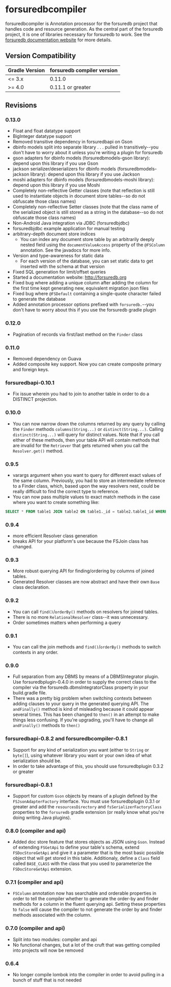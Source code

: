 # forsuredbcompiler
forsuredbcompiler is Annotation processor for the forsuredb project that handles code and resource generation.
As the central part of the forsuredb project, it is one of libraries necessary for forsuredb to work. See the [forsuredb documentation website](http://forsuredb.org) for more details. 

## Version Compatibility

| Gradle Version | forsuredb compiler version |
| -------------- | -------------------------- |
| <= 3.x         | 0.11.0                     |
| >= 4.0         | 0.11.1 or greater          |

## Revisions

### 0.13.0
- Float and float datatype support
- BigInteger datatype support
- Removed transitive dependency in forsuredbapi on Gson
- dbinfo models split into separate library . . . pulled in transitively--you don't have to worry about it unless you're writing a plugin for forsuredb
- gson adapters for dbinfo models (forsuredbmodels-gson library): depend upon this library if you use Gson
- jackson serializer/deserializers for dbinfo models (forsuredbmodels-jackson library): depend upon this library if you use Jackson
- moshi adapters for dbinfo models (forsuredbmodels-moshi library): depend upon this library if you use Moshi
- Completely non-reflective Getter classes (note that reflection is still used to instantiate objects in document store tables--so do not obfuscate those class names)
- Completely non-reflective Setter classes (note that the class name of the serialized object is still stored as a string in the database--so do not obfuscate those class names)
- Non-Android Java integration via JDBC (forsuredbjdbc)
- forsuredbjdbc example application for manual testing
- arbitrary-depth document store indices
  * You can index any document store table by an arbitrarily deeply nested field using the `documentValueAccess` property of the `@FSColumn` annotation. See the javadocs for more info.
- Version and type-awareness for static data
  * For each version of the database, you can set static data to get inserted with the schema at that version
- Fixed SQL generation for limit/offset queries
- Started a documentation website: http://forsuredb.org
- Fixed bug where adding a unique column after adding the column for the first time kept generating new, equivalent migration json files
- Fixed bug where `@FSDefault` containing a single-quote character failed to generate the database
- Added annotation processor options prefixed with `forsuredb.`--you don't have to worry about this if you use the forsuredb gradle plugin

### 0.12.0
- Pagination of records via first/last method on the `Finder` class

### 0.11.0
- Removed dependency on Guava
- Added composite key support. Now you can create composite primary and foreign keys.

### forsuredbapi-0.10.1
- Fix issue wherein you had to join to another table in order to do a DISTINCT projection.

### 0.10.0
- You can now narrow down the columns returned by any query by calling the `Finder` methods `columns(String...)` or `distinct(String...)`. Calling `distinct(String...)` will query for distinct values. Note that if you call either of these methods, then your table API will contain methods that are invalid for the `Retriever` that gets returned when you call the `Resolver.get()` method.

### 0.9.5
- varargs argument when you want to query for different exact values of the same column. Previously, you had to store an intermediate reference to a Finder class, which, based upon the way resolvers nest, could be really difficult to find the correct type to reference.
- You can now pass multiple values to exact match methods in the case where you want to create something like:
```sql
SELECT * FROM table1 JOIN table2 ON table1._id = table2.table1_id WHERE (table1.column = 1 OR table1.column = 10 OR table1.column = 100) AND (table2.column = 2 OR table2.column = 20 OR table2.column = 200);
```

### 0.9.4
- more efficient Resolver class generation
- breaks API for your platform's use because the FSJoin class has changed.

### 0.9.3
- More robust querying API for finding/ordering by columns of joined tables.
- Generated Resolver classes are now abstract and have their own ```Base``` class declaration.

### 0.9.2
- You can call ```find()```/```orderBy()``` methods on resolvers for joined tables.
- There is no more ```RelationalResolver``` class--it was unnecessary.
- Order sometimes matters when performing a query

### 0.9.1
- You can call the join methods and ```find()```/```orderBy()``` methods to switch contexts in any order.

### 0.9.0
- Full separation from any DBMS by means of a DBMSIntegrator plugin. Use forsuredbplugin-0.4.0 in order to supply the correct class to the compiler via the forsuredb.dbmsIntegratorClass property in your build.gradle file.
- There was a pretty big problem when switching contexts between adding clauses to your query in the generated querying API. The ```andFinally()``` method is kind of misleading because it could appear several times. This has been changed to ```then()``` in an attempt to make things less confusing. If you're upgrading, you'll have to change all ```andFinally()``` methods to ```then()```

### forsuredbapi-0.8.2 and forsuredbcompiler-0.8.1
- Support for any kind of serialization you want (either to ```String``` or ```byte[]```), using whatever library you want or your own idea of what serialization should be.
- In order to take advantage of this, you should use forsuredbplugin 0.3.2 or greater

### forsuredbapi-0.8.1
- Support for custom ```Gson``` objects by means of a plugin defined by the ```FSJsonAdapterFactory``` interface. You must use forsuredbplugin 0.3.1 or greater and add the ```resourcesDirectory``` and ```fsSerializerFactoryClass``` properties to the ```forsuredb``` gradle extension (or really know what you're doing writing Java plugins).

### 0.8.0  (compiler and api)
- Added doc store feature that stores objects as JSON using ```Gson```. Instead of extending ```FSGetApi``` to define your table's schema, extend ```FSDocStoreGetApi``` and give it a parameter that is the most basic possible object that will get stored in this table. Additionaly, define a ```Class``` field called ```BASE_CLASS``` with the class that you used to parameterize the ```FSDocStoreGetApi``` extension.

### 0.7.1 (compiler and api)
- ```FSColumn``` annotation now has searchable and orderable properties in order to tell the compiler whether to generate the order-by and finder methods for a column in the fluent querying api. Setting these properties to ```false``` will cause the compiler to not generate the order by and finder methods associated with the column.

### 0.7.0 (compiler and api)
- Split into two modules: compiler and api
- No functional changes, but a lot of the cruft that was getting compiled into projects will now be removed

### 0.6.4
- No longer compile lombok into the compiler in order to avoid pulling in a bunch of stuff that is not needed
